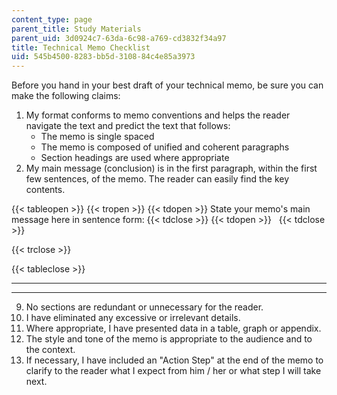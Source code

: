 ```yaml
---
content_type: page
parent_title: Study Materials
parent_uid: 3d0924c7-63da-6c98-a769-cd3832f34a97
title: Technical Memo Checklist
uid: 545b4500-8283-bb5d-3108-84c4e85a3973
---
```


Before you hand in your best draft of your technical memo, be sure you can make the following claims:

1.  My format conforms to memo conventions and helps the reader navigate the text and predict the text that follows:
    *   The memo is single spaced
    *   The memo is composed of unified and coherent paragraphs
    *   Section headings are used where appropriate
2.  My main message (conclusion) is in the first paragraph, within the first few sentences, of the memo. The reader can easily find the key contents.
    
{{< tableopen >}}
{{< tropen >}}
{{< tdopen >}}
State your memo's main message here in sentence form:
{{< tdclose >}}
{{< tdopen >}}
 
{{< tdclose >}}

{{< trclose >}}

{{< tableclose >}}

* * *

* * *

9.  No sections are redundant or unnecessary for the reader.
10.  I have eliminated any excessive or irrelevant details.
11.  Where appropriate, I have presented data in a table, graph or appendix.
12.  The style and tone of the memo is appropriate to the audience and to the context.
13.  If necessary, I have included an "Action Step" at the end of the memo to clarify to the reader what I expect from him / her or what step I will take next.